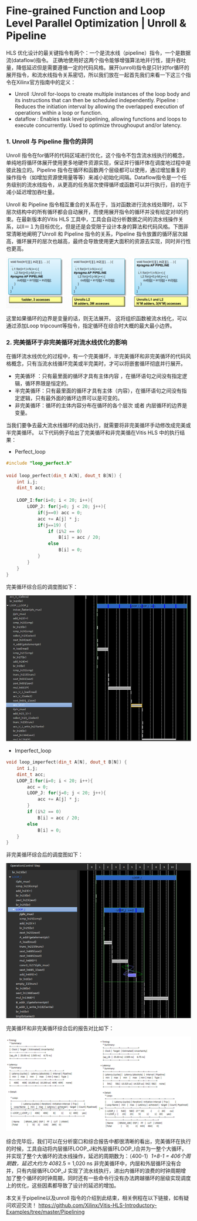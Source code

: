 # Fine-grained Function and Loop Level Parallel Optimization | Unroll & Pipeline

HLS 优化设计的最关键指令有两个：一个是流水线（pipeline）指令，一个是数据流(dataflow)指令。
正确地使用好这两个指令能够增强算法地并行性，提升吞吐量，降低延迟但是需要遵循一定的代码风格。展开(unroll)指令是只针对for循环的展开指令，和流水线指令关系密切，所以我们放在一起首先我们来看一下这三个指令在Xilinx官方指南中的定义：
- Unroll :Unroll for-loops to create multiple instances of the loop body and its instructions that can then be scheduled independently.
Pipeline  : Reduces the initiation interval by allowing the overlapped execution of operations within a loop or function.
-  dataflow : Enables task level pipelining, allowing functions and loops to execute concurrently. Used to optimize throughouput and/or latency.

### 1. Unroll 与 Pipeline 指令的异同

Unroll 指令在for循环的代码区域进行优化，这个指令不包含流水线执行的概念，单纯地将循环体展开使用更多地硬件资源实现，保证并行循环体在调度地过程中是彼此独立的。Pipeline 指令在循环和函数两个层级都可以使用，通过增加重复的操作指令（如增加资源使用量等等）来减小初始化间隔。Dataflow指令是一个任务级别的流水线指令，从更高的任务层次使得循环或函数可以并行执行，目的在于减小延迟增加吞吐量。

Unroll 和 Pipeline 指令相互重合的关系在于，当对函数进行流水线处理时，以下层次结构中的所有循环都会自动展开，而使用展开指令的循环并没有给定对II的约束。在最新版本的Vitis HLS 工具中，工具会自动分析数据之间的流水线操作关系，以II＝１为目标优化，但是还是会受限于设计本身的算法和代码风格。下图非常清晰地阐明了Unroll 和 Pipeline 指令的关系，Pipeline 指令放置的循环层次越高，循环展开的层次也越高，最终会导致使用更大面积的资源去实现，同时并行性也更高。

![pipeline_location](./img/pipeline_location.png)

这里如果循环的边界是变量的话，则无法展开。 这将组织函数被流水线化，可以通过添加Loop tripcount等指令，指定循环在综合时大概的最大最小边界。

### 2. 完美循环于非完美循环对流水线优化的影响

在循环流水线优化的过程中，有一个完美循环，半完美循环和非完美循环的代码风格概念，只有当流水线循环完美或半完美时，才可以将嵌套循环彻底并行展开。
- 完美循环 ：只有最里面的循环才具有主体内容 ，在循环语句之间没有指定逻辑，循环界限是恒定的。
- 半完美循环：只有最里面的循环才具有主体（内容），在循环语句之间没有指定逻辑，只有最外面的循环边界可以是可变的。
- 非完美循环：循环的主体内容分布在循环的各个层次 或者 内层循环的边界是变量。


当我们要争去最大流水线循环的成功执行，就需要将非完美循环手动修改成完美或半完美循环。
以下代码例子给出了完美循环和非完美循在Vitis HLS 中的执行结果：

- Perfect_loop
```C++
#include "loop_perfect.h" 

void loop_perfect(din_t A[N], dout_t B[N]) {
    int i,j;
    dint_t acc;

    LOOP_I:for(i=0; i < 20; i++){
        LOOP_J: for(j=0; j < 20; j++){
            if(j==0) acc = 0;
            acc += A[j] * j;
            if(j==19) {
                if (i%2 == 0)
                    B[i] = acc / 20;
                else
                    B[i] = 0;
            }
        }
    }
}
```
完美循环综合后的调度图如下：

![perfect_loop](./img/perfect_loop.png)

- Imperfect_loop

```C++
void loop_imperfect(din_t A[N], dout_t B[N]) {
    int i,j;
    dint_t acc;
    LOOP_I:for(i=0; i < 20; i++){
        acc = 0;
        LOOP_J: for(j=0; j < 20; j++){
            acc += A[j] * j;
        }
        if (i%2 == 0)
            B[i] = acc / 20;
        else
            B[i] = 0;
    }
}
```
非完美循环综合后的调度图如下：

![imperfect_loop](./img/imperfect_loop.png)

完美循环和非完美循环综合后的报告对比如下：

![compare_report](./img/compare_report.png)

综合完毕后，我们可以在分析窗口和综合报告中都很清晰的看出，完美循环在执行的时候，工具自动将内层循环LOOP_J和外层循环LOOP_I合并为一整个大循环， 并实现了整个大循环的流水线操作，延迟的周期数为：（400-1）*1+8-1 = 406个周期数，延迟大约为 408*2.5 = 1,020 ns
非完美循环中，内层和外层循环没有合并，只有内层循环LOOP_J 实现了流水线执行，进出内循环的浪费的时钟周期增加了整个循环的时钟周期，同时还有一些命令行没有办法跨越循环的层级实现调度上的优化，这些因素都导致了设计的延迟的增加。

本文关于pipeline以及unroll 指令的介绍到此结束，相关例程在以下链接，如有疑问欢迎交流！
https://github.com/Xilinx/Vitis-HLS-Introductory-Examples/tree/master/Pipelining

